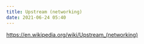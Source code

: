 ```yaml
---
title: Upstream (networking)
date: 2021-06-24 05:40
---
```


https://en.wikipedia.org/wiki/Upstream_(networking)
